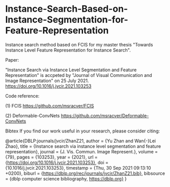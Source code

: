 # Instance-Search-Based-on-Instance-Segmentation-for-Feature-Representation
Instance search method based on FCIS for my master thesis "Towards Instance Level Feature Representation for Instance Search".


Paper:

"Instance Search via Instance Level Segmentation and Feature Representation" is accpeted by "Journal of Visual Communication and Image Representation" on 25 July 2021. https://doi.org/10.1016/j.jvcir.2021.103253


Code reference:

(1) FCIS https://github.com/msracver/FCIS

(2) Deformable-ConvNets https://github.com/msracver/Deformable-ConvNets


Bibtex
If you find our work useful in your research, please consider citing:

@article{DBLP:journals/jvcir/ZhanZ21,
  author    = {Yu Zhan and
               Wan{-}Lei Zhao},
  title     = {Instance search via instance level segmentation and feature representation},
  journal   = {J. Vis. Commun. Image Represent.},
  volume    = {79},
  pages     = {103253},
  year      = {2021},
  url       = {https://doi.org/10.1016/j.jvcir.2021.103253},
  doi       = {10.1016/j.jvcir.2021.103253},
  timestamp = {Thu, 30 Sep 2021 09:13:10 +0200},
  biburl    = {https://dblp.org/rec/journals/jvcir/ZhanZ21.bib},
  bibsource = {dblp computer science bibliography, https://dblp.org}
}
